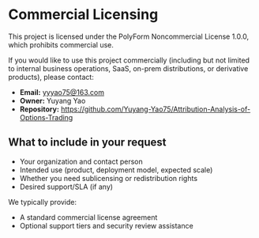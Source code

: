 # Commercial Licensing

This project is licensed under the PolyForm Noncommercial License 1.0.0, which prohibits commercial use.

If you would like to use this project commercially (including but not limited to internal business operations, SaaS, on-prem distributions, or derivative products), please contact:

- **Email:** yyyao75@163.com
- **Owner:** Yuyang Yao
- **Repository:** https://github.com/Yuyang-Yao75/Attribution-Analysis-of-Options-Trading

## What to include in your request
- Your organization and contact person
- Intended use (product, deployment model, expected scale)
- Whether you need sublicensing or redistribution rights
- Desired support/SLA (if any)

We typically provide:
- A standard commercial license agreement
- Optional support tiers and security review assistance

